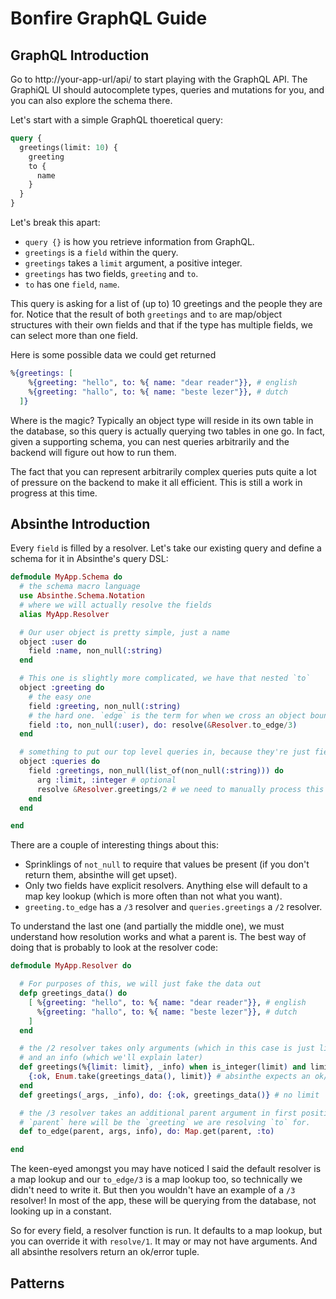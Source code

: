# Bonfire GraphQL Guide

## GraphQL Introduction

Go to http://your-app-url/api/ to start playing with the GraphQL API. The GraphiQL UI should autocomplete types, queries and mutations for you, and you can also explore the schema there.

Let's start with a simple GraphQL thoeretical query:

```graphql
query {
  greetings(limit: 10) {
    greeting
    to {
      name
    }
  }
}
```

Let's break this apart:

- `query {}` is how you retrieve information from GraphQL.
- `greetings` is a `field` within the query.
- `greetings` takes a `limit` argument, a positive integer.
- `greetings` has two fields, `greeting` and `to`.
- `to` has one `field`, `name`.

This query is asking for a list of (up to) 10 greetings and the people
they are for. Notice that the result of both `greetings` and `to` are
map/object structures with their own fields and that if the type has
multiple fields, we can select more than one field.

Here is some possible data we could get returned

```elixir
%{greetings: [
    %{greeting: "hello", to: %{ name: "dear reader"}}, # english
    %{greeting: "hallo", to: %{ name: "beste lezer"}}, # dutch
  ]}
```

Where is the magic? Typically an object type will reside in its own
table in the database, so this query is actually querying two tables
in one go. In fact, given a supporting schema, you can nest queries
arbitrarily and the backend will figure out how to run them.

The fact that you can represent arbitrarily complex queries puts quite
a lot of pressure on the backend to make it all efficient. This is
still a work in progress at this time.

## Absinthe Introduction

Every `field` is filled by a resolver. Let's take our existing query
and define a schema for it in Absinthe's query DSL:

```elixir
defmodule MyApp.Schema do
  # the schema macro language
  use Absinthe.Schema.Notation
  # where we will actually resolve the fields
  alias MyApp.Resolver

  # Our user object is pretty simple, just a name
  object :user do
    field :name, non_null(:string)
  end

  # This one is slightly more complicated, we have that nested `to`
  object :greeting do
    # the easy one
    field :greeting, non_null(:string)
    # the hard one. `edge` is the term for when we cross an object boundary.
    field :to, non_null(:user), do: resolve(&Resolver.to_edge/3)
  end

  # something to put our top level queries in, because they're just fields too!
  object :queries do
    field :greetings, non_null(list_of(non_null(:string))) do
      arg :limit, :integer # optional
      resolve &Resolver.greetings/2 # we need to manually process this one
    end
  end

end
```

There are a couple of interesting things about this:

- Sprinklings of `not_null` to require that values be present (if you
  don't return them, absinthe will get upset).
- Only two fields have explicit resolvers. Anything else will default
  to a map key lookup (which is more often than not what you want).
- `greeting.to_edge` has a `/3` resolver and `queries.greetings` a
  `/2` resolver.

To understand the last one (and partially the middle one), we must
understand how resolution works and what a parent is. The best way of
doing that is probably to look at the resolver code:

```elixir
defmodule MyApp.Resolver do

  # For purposes of this, we will just fake the data out
  defp greetings_data() do
    [ %{greeting: "hello", to: %{ name: "dear reader"}}, # english
      %{greeting: "hallo", to: %{ name: "beste lezer"}}, # dutch
    ]
  end

  # the /2 resolver takes only arguments (which in this case is just limit)
  # and an info (which we'll explain later)
  def greetings(%{limit: limit}, _info) when is_integer(limit) and limit > 0 do
    {:ok, Enum.take(greetings_data(), limit)} # absinthe expects an ok/error tuple
  end
  def greetings(_args, _info), do: {:ok, greetings_data()} # no limit

  # the /3 resolver takes an additional parent argument in first position.
  # `parent` here will be the `greeting` we are resolving `to` for.
  def to_edge(parent, args, info), do: Map.get(parent, :to)

end
```

The keen-eyed amongst you may have noticed I said the default resolver
is a map lookup and our `to_edge/3` is a map lookup too, so
technically we didn't need to write it. But then you wouldn't have an
example of a `/3` resolver! In most of the app, these will be querying
from the database, not looking up in a constant.

So for every field, a resolver function is run. It defaults to a map
lookup, but you can override it with `resolve/1`. It may or may not
have arguments. And all absinthe resolvers return an ok/error tuple.

## Patterns
